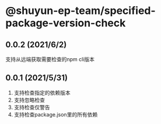 # @shuyun-ep-team/specified-package-version-check

## 0.0.2 (2021/6/2)

支持从远端获取需要检查的npm cli版本

## 0.0.1 (2021/5/31)

1. 支持检查指定的依赖版本
2. 支持忽略检查
3. 支持检查仅警告
4. 支持检查package.json里的所有依赖
